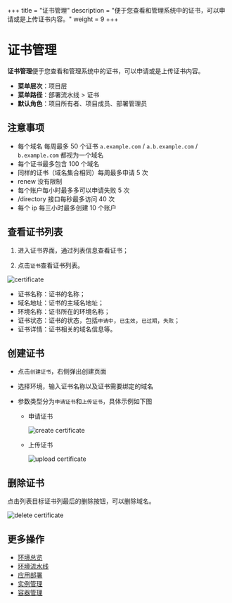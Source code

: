 +++
title = "证书管理"
description = "便于您查看和管理系统中的证书，可以申请或是上传证书内容。"
weight = 9
+++


# 证书管理

**证书管理**便于您查看和管理系统中的证书，可以申请或是上传证书内容。

  - **菜单层次**：项目层
  - **菜单路径**：部署流水线 > 证书
  - **默认角色**：项目所有者、项目成员、部署管理员
  
## 注意事项
   
- 每个域名 每周最多 50 个证书  `a.example.com` / `a.b.example.com` / `b.example.com` 都视为一个域名
- 每个证书最多包含 100 个域名 
- 同样的证书（域名集合相同）每周最多申请 5 次 
- renew 没有限制
- 每个账户每小时最多多可以申请失败 5 次
- /directory 接口每秒最多访问 40 次
- 每个 ip 每三小时最多创建 10 个账户

## 查看证书列表

1. 进入证书界面，通过列表信息查看证书；

1. 点击`证书`查看证书列表。

![certificate](/docs/user-guide/deployment-pipeline/image/certificate.png) 

- 证书名称：证书的名称；
- 域名地址：证书的主域名地址；
- 环境名称：证书所在的环境名称；
- 证书状态：证书的状态，包括`申请中`，`已生效`，`已过期`，`失败`；
- 证书详情：证书相关的域名信息等。
 
## 创建证书

- 点击`创建证书`，右侧弹出创建页面

- 选择环境，输入证书名称以及证书需要绑定的域名

- 参数类型分为`申请证书`和`上传证书`，具体示例如下图
    
    - 申请证书
    
        ![create certificate](/docs/user-guide/deployment-pipeline/image/create_certificate.png) 
        
    - 上传证书
    
        ![upload certificate](/docs/user-guide/deployment-pipeline/image/upload_certificate.png) 
        
## 删除证书

点击列表目标证书列最后的删除按钮，可以删除域名。

![delete certificate](/docs/user-guide/deployment-pipeline/image/delete_certificate.png) 

## 更多操作
- [环境总览](../environments-overview)
- [环境流水线](../environment-pipeline)
- [应用部署](../application-deployment)
- [实例管理](../instance)
- [容器管理](../container)